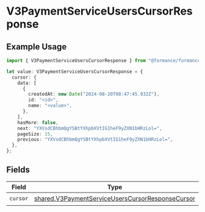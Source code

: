 # V3PaymentServiceUsersCursorResponse

## Example Usage

```typescript
import { V3PaymentServiceUsersCursorResponse } from "@formance/formance-sdk/sdk/models/shared";

let value: V3PaymentServiceUsersCursorResponse = {
  cursor: {
    data: [
      {
        createdAt: new Date("2024-08-20T08:47:45.932Z"),
        id: "<id>",
        name: "<value>",
      },
    ],
    hasMore: false,
    next: "YXVsdCBhbmQgYSBtYXhpbXVtIG1heF9yZXN1bHRzLol=",
    pageSize: 15,
    previous: "YXVsdCBhbmQgYSBtYXhpbXVtIG1heF9yZXN1bHRzLol=",
  },
};
```

## Fields

| Field                                                                                                                       | Type                                                                                                                        | Required                                                                                                                    | Description                                                                                                                 |
| --------------------------------------------------------------------------------------------------------------------------- | --------------------------------------------------------------------------------------------------------------------------- | --------------------------------------------------------------------------------------------------------------------------- | --------------------------------------------------------------------------------------------------------------------------- |
| `cursor`                                                                                                                    | [shared.V3PaymentServiceUsersCursorResponseCursor](../../../sdk/models/shared/v3paymentserviceuserscursorresponsecursor.md) | :heavy_check_mark:                                                                                                          | N/A                                                                                                                         |